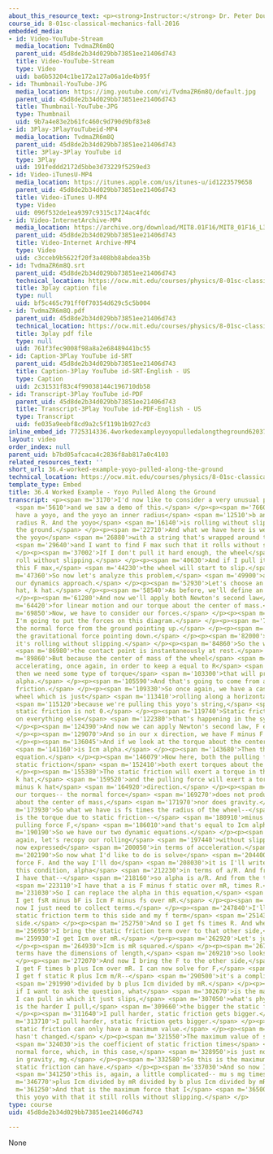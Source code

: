```yaml
---
about_this_resource_text: <p><strong>Instructor:</strong> Dr. Peter Dourmashkin</p>
course_id: 8-01sc-classical-mechanics-fall-2016
embedded_media:
- id: Video-YouTube-Stream
  media_location: TvdmaZR6m8Q
  parent_uid: 45d8de2b34d029bb73851ee21406d743
  title: Video-YouTube-Stream
  type: Video
  uid: ba6b53204c1be172a127a06a1de4b95f
- id: Thumbnail-YouTube-JPG
  media_location: https://img.youtube.com/vi/TvdmaZR6m8Q/default.jpg
  parent_uid: 45d8de2b34d029bb73851ee21406d743
  title: Thumbnail-YouTube-JPG
  type: Thumbnail
  uid: 9b7a4e83e2b61fc460c9d790d9bf83e8
- id: 3Play-3PlayYouTubeid-MP4
  media_location: TvdmaZR6m8Q
  parent_uid: 45d8de2b34d029bb73851ee21406d743
  title: 3Play-3Play YouTube id
  type: 3Play
  uid: 191feddd2172d5bbe3d73229f5259ed3
- id: Video-iTunesU-MP4
  media_location: https://itunes.apple.com/us/itunes-u/id1223579658
  parent_uid: 45d8de2b34d029bb73851ee21406d743
  title: Video-iTunes U-MP4
  type: Video
  uid: 096f532de1ea9397c9315c1724ac4fdc
- id: Video-InternetArchive-MP4
  media_location: https://archive.org/download/MIT8.01F16/MIT8_01F16_L36v05_360p.mp4
  parent_uid: 45d8de2b34d029bb73851ee21406d743
  title: Video-Internet Archive-MP4
  type: Video
  uid: c3cceb9b5622f20f3a408bb8abdea35b
- id: TvdmaZR6m8Q.srt
  parent_uid: 45d8de2b34d029bb73851ee21406d743
  technical_location: https://ocw.mit.edu/courses/physics/8-01sc-classical-mechanics-fall-2016/week-12-rotations-and-translation-rolling/36.4-worked-example-yoyo-pulled-along-the-ground/36.4-worked-example-yoyo-pulled-along-the-ground/TvdmaZR6m8Q.srt
  title: 3play caption file
  type: null
  uid: bf5c465c791ff0f70354d629c5c5b004
- id: TvdmaZR6m8Q.pdf
  parent_uid: 45d8de2b34d029bb73851ee21406d743
  technical_location: https://ocw.mit.edu/courses/physics/8-01sc-classical-mechanics-fall-2016/week-12-rotations-and-translation-rolling/36.4-worked-example-yoyo-pulled-along-the-ground/36.4-worked-example-yoyo-pulled-along-the-ground/TvdmaZR6m8Q.pdf
  title: 3play pdf file
  type: null
  uid: 761f3fec9008f98a8a2e68489441bc55
- id: Caption-3Play YouTube id-SRT
  parent_uid: 45d8de2b34d029bb73851ee21406d743
  title: Caption-3Play YouTube id-SRT-English - US
  type: Caption
  uid: 2c31531f83c4f99038144c196710db58
- id: Transcript-3Play YouTube id-PDF
  parent_uid: 45d8de2b34d029bb73851ee21406d743
  title: Transcript-3Play YouTube id-PDF-English - US
  type: Transcript
  uid: fe035a9eebf8cd9a2c5f119b1b927cd3
inline_embed_id: 7725314336.4workedexampleyoyopulledalongtheground62037174
layout: video
order_index: null
parent_uid: b7bd05afcaca4c2836f8ab817a0c4103
related_resources_text: ''
short_url: 36.4-worked-example-yoyo-pulled-along-the-ground
technical_location: https://ocw.mit.edu/courses/physics/8-01sc-classical-mechanics-fall-2016/week-12-rotations-and-translation-rolling/36.4-worked-example-yoyo-pulled-along-the-ground/36.4-worked-example-yoyo-pulled-along-the-ground
template_type: Embed
title: 36.4 Worked Example - Yoyo Pulled Along the Ground
transcript: <p><span m='3170'>I'd now like to consider a very unusual problem,</span>
  <span m='5610'>and we saw a demo of this.</span> </p><p><span m='7660'>Suppose you
  have a yoyo, and the yoyo an inner radius</span> <span m='12510'>b and an outer
  radius R. And the yoyo</span> <span m='16140'>is rolling without slipping along
  the ground.</span> </p><p><span m='22710'>And what we have here is we're pulling
  the yoyo</span> <span m='26880'>with a string that's wrapped around the spool,</span>
  <span m='29640'>and I want to find F max such that it rolls without slipping.</span>
  </p><p><span m='37002'>If I don't pull it hard enough, the wheel</span> <span m='38710'>will
  roll without slipping.</span> </p><p><span m='40630'>And if I pull it harder, then
  this F max,</span> <span m='44230'>the wheel will start to slip.</span> </p><p><span
  m='47360'>So now let's analyze this problem,</span> <span m='49900'>and let's use
  our dynamics approach.</span> </p><p><span m='52930'>Let's choose an i hat, a j
  hat, k hat.</span> </p><p><span m='58540'>As before, we'll define an angle theta.</span>
  </p><p><span m='61280'>And now we'll apply both Newton's second law</span> <span
  m='64420'>for linear motion and our torque about the center of mass.</span> </p><p><span
  m='69850'>Now, we have to consider our forces.</span> </p><p><span m='72270'>So
  I'm going to put the forces on this diagram.</span> </p><p><span m='75310'>We have
  the normal force from the ground pointing up.</span> </p><p><span m='79360'>We have
  the gravitational force pointing down.</span> </p><p><span m='82000'>And remember,
  it's rolling without slipping.</span> </p><p><span m='84860'>So the wheel is--</span>
  <span m='86980'>the contact point is instantaneously at rest.</span> </p><p><span
  m='89860'>But because the center of mass of the wheel</span> <span m='93310'>is
  accelerating, once again, in order to keep a equal to R</span> <span m='99970'>alpha,
  then we need some type of torque</span> <span m='103300'>that will produce a non-zero
  alpha.</span> </p><p><span m='105590'>And that's going to come from a non-zero static
  friction.</span> </p><p><span m='109330'>So once again, we have a case, unlike a
  wheel which is just</span> <span m='113410'>rolling along a horizontal plane,</span>
  <span m='115120'>because we're pulling this yoyo's string,</span> <span m='117789'>the
  static friction is not 0.</span> </p><p><span m='119740'>Static friction depends
  on everything else</span> <span m='122380'>that's happening in the system.</span>
  </p><p><span m='124390'>And now we can apply Newton's second law, F equals ma.</span>
  </p><p><span m='129070'>And so in our x direction, we have F minus F equals ma.</span>
  </p><p><span m='136045'>And if we look at the torque about the center of mass</span>
  <span m='141160'>is Icm alpha.</span> </p><p><span m='143680'>Then this is our x
  equation.</span> </p><p><span m='146079'>Now here, both the pulling force and the
  static friction</span> <span m='152410'>both exert torques about the center of mass.</span>
  </p><p><span m='155380'>The static friction will exert a torque in the direction
  k hat,</span> <span m='159520'>and the pulling force will exert a torque in the
  minus k hat</span> <span m='164920'>direction.</span> </p><p><span m='166190'>So
  our torques-- the normal force</span> <span m='169270'>does not produce any torque
  about the center of mass,</span> <span m='171970'>nor does gravity.</span> </p><p><span
  m='173930'>So what we have is fs times the radius of the wheel--</span> <span m='178150'>that
  is the torque due to static friction--</span> <span m='180910'>minus b times the
  pulling force F,</span> <span m='186010'>and that's equal to Icm alpha.</span> </p><p><span
  m='190190'>So we have our two dynamic equations.</span> </p><p><span m='193330'>And
  again, let's recopy our rolling</span> <span m='197440'>without slipping condition,
  now expressed</span> <span m='200050'>in terms of acceleration.</span> </p><p><span
  m='202190'>So now what I'd like to do is solve</span> <span m='204400'>for this
  force F. And the way I'll do</span> <span m='208030'>it is I'll write down, from
  this condition, alpha</span> <span m='212230'>in terms of a/R. And from this equation,
  I have that--</span> <span m='218160'>so alpha is a/R. And from the top equation,</span>
  <span m='223110'>I have that a is F minus f static over mR, times R.</span> </p><p><span
  m='231030'>So I can replace the alpha in this equation,</span> <span m='234329'>and
  I get fsR minus bF is Icm F minus fs over mR.</span> </p><p><span m='244900'>And
  now I just need to collect terms.</span> </p><p><span m='247840'>I'll bring the
  static friction term to this side and my f term</span> <span m='251430'>to that
  side.</span> </p><p><span m='252750'>And so I get fs times R. And when</span> <span
  m='256950'>I bring the static friction term over to that other side,</span> <span
  m='259930'>I get Icm over mR.</span> </p><p><span m='262920'>Let's just check dimensions.</span>
  </p><p><span m='264930'>Icm is mR squared.</span> </p><p><span m='267180'>So these
  terms have the dimensions of length,</span> <span m='269210'>so looks like I'm OK.</span>
  </p><p><span m='272070'>And now I bring the F to the other side,</span> <span m='275130'>and
  I get F times b plus Icm over mR. I can now solve for F,</span> <span m='283860'>and
  I get f static R plus Icm m/R--</span> <span m='290500'>it's a complicated answer--</span>
  <span m='291990'>divided by b plus Icm divided by mR.</span> </p><p><span m='298350'>Now,
  if I want to ask the question, what</span> <span m='302670'>is the maximum force
  I can pull in which it just slips,</span> <span m='307050'>what's physically happening
  is the harder I pull,</span> <span m='309660'>the bigger the static friction is.</span>
  </p><p><span m='311640'>I pull harder, static friction gets bigger.</span> </p><p><span
  m='313710'>I pull harder, static friction gets bigger.</span> </p><p><span m='315780'>But
  static friction can only have a maximum value.</span> </p><p><span m='319680'>That
  hasn't changed.</span> </p><p><span m='321550'>The maximum value of static friction</span>
  <span m='324030'>is the coefficient of static friction times</span> <span m='326850'>a
  normal force, which, in this case,</span> <span m='328950'>is just normal balance
  in gravity, mg.</span> </p><p><span m='332580'>So this is the maximum value that
  static friction can have.</span> </p><p><span m='337030'>And so now I get F max--</span>
  <span m='341250'>this is, again, a little complicated-- mu s mg times R</span> <span
  m='346770'>plus Icm divided by mR divided by b plus Icm divided by mR.</span> </p><p><span
  m='361250'>And that is the maximum force that I</span> <span m='365000'>can pull
  this yoyo with that it still rolls without slipping.</span> </p>
type: course
uid: 45d8de2b34d029bb73851ee21406d743

---
```

None